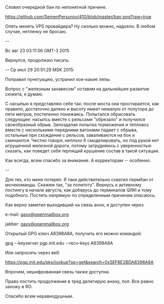 Словил очередной бан по непонятной причине.

https://github.com/SemenPersunov/410/blob/master/ban.png?raw=true

Опять менять VPS провайдера? Ну сколько можно, надоело. В любом случае, нетленку не бросаю.

--

Вс авг 23 03:11:56 GMT-3 2015

Вернулся, продолжаю писать.

--
Ср июл 29 20:51:29 MSK 2015: 

Поправил пунктуацию, устранил кое-какие ляпы. 

Вопрос с "железным занавесом" оставим на дальнейшее развитие сюжета, я думаю. 

С насыпью я представляю себе так: после моста она простирается, как правило, достаточно далеко и высоту имеет немалую от полутора до пяти метров, постепенно понижаясь. Попытался обрисовать следующее: насыпсь вместе с рельсами "обрезало" и получился своеобразный обрыв. Запоздалая попытка торможения и тепловоз вместе с несколькими передними вагонами падает с обрыва, остальные при схождении с рельсов, заваливаются на бок и сминаются. Честно говоря, неплохо б смоделировать, но под рукой нет игрушечной железной дороги, потому затрудняюсь с уверенностью сказать, как поведет себя терпящий крушение состав в такой ситуации.


Как всегда, всем спасибо за внимание. А корректорам -- особенно.

--

Для тех, кто меня потерял. Я таки действительно схватил пермбан от мочекоманды. Скажем так, "за политоту". Вернусь к активному постингу в начале августа, как доберусь до терминалов QIWI и тому подобного. Постить напрямую по определенным причинам опасаюсь. 

Как верно заметил выходивший на связь анон, я доступен через 

e-mail: gaxx@openmailbox.org

jabber: gaxx@openmailbox.org

Открытый GPG ключ A8398A8A, получить его можно командой:

gpg --keyserver pgp.mit.edu --recv-keys A8398A8A 

Или запросить через веб: 

https://pgp.mit.edu/pks/lookup?op=get&search=0x5EF8E2BDA8398A8A

Впрочем, нешифрованная связь также доступна. 

Право постить продолжения в тред делегирую анону, лол. Все равно захожу в RO.

Спасибо всем неравнодушным.
